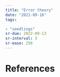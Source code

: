 ```yaml
---
title: "Error theory"
date: "2021-09-16"
tags:

- "seedlings"
sr-due: 2022-09-13
sr-interval: 3
sr-ease: 256
---
```




# References

